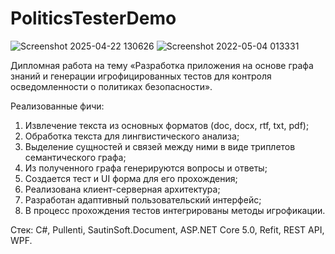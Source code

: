 # PoliticsTesterDemo

![Screenshot 2025-04-22 130626](https://github.com/user-attachments/assets/df18b41c-00b5-4424-9a40-fc2325142c8a)
![Screenshot 2022-05-04 013331](https://github.com/user-attachments/assets/61981871-616d-4097-b1ac-7ee1b0f2b1bc)

Дипломная работа на тему «Разработка приложения на основе графа знаний и генерации игрофицированных тестов для контроля осведомленности о политиках безопасности».

Реализованные фичи:
1. Извлечение текста из основных форматов (doc, docx, rtf, txt, pdf);
2. Обработка текста для лингвистического анализа;
4. Выделение сущностей и связей между ними в виде триплетов семантического графа;
5. Из полученного графа генерируются вопросы и ответы;
6. Создается тест и UI форма для его прохождения;
7. Реализована клиент-серверная архитектура;
8. Разработан адаптивный пользовательский интерфейс;
9. В процесс прохождения тестов интегрированы методы игрофикации.

Стек: C#, Pullenti, SautinSoft.Document, ASP.NET Core 5.0, Refit, REST API, WPF.
